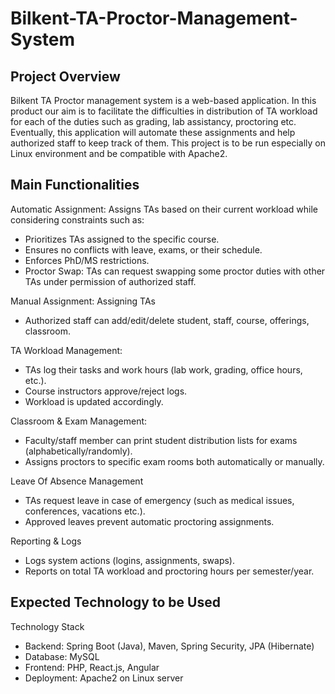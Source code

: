 # Bilkent-TA-Proctor-Management-System

## Project Overview
Bilkent TA Proctor management system is a web-based application. In this product our aim is to facilitate the difficulties in distribution of TA workload for each of the duties such as grading, lab assistancy, proctoring etc. Eventually, this application will automate these assignments and help authorized staff to keep track of them.
This project is to be run especially on Linux environment and be compatible with Apache2. 

## Main Functionalities
Automatic Assignment: Assigns TAs based on their current workload while considering constraints such as:
+  Prioritizes TAs assigned to the specific course. 
+  Ensures no conflicts with leave, exams, or their schedule.
+  Enforces PhD/MS restrictions.
+  Proctor Swap: TAs can request swapping some proctor duties with other TAs under permission of authorized staff.

Manual Assignment: Assigning TAs
+  Authorized staff can add/edit/delete student, staff, course, offerings, classroom.

TA Workload Management:
+  TAs log their tasks and work hours (lab work, grading, office hours, etc.).
+  Course instructors approve/reject logs.
+  Workload is updated accordingly.

Classroom & Exam Management:
+  Faculty/staff member can print student distribution lists for exams (alphabetically/randomly).
+  Assigns proctors to specific exam rooms both automatically or manually.

Leave Of Absence Management
+  TAs request leave in case of emergency (such as medical issues, conferences, vacations etc.).
+  Approved leaves prevent automatic proctoring assignments.

Reporting & Logs
+  Logs system actions (logins, assignments, swaps).
+  Reports on total TA workload and proctoring hours per semester/year.



## Expected Technology to be Used
Technology Stack
+  Backend: Spring Boot (Java), Maven, Spring Security, JPA (Hibernate)
+  Database: MySQL
+  Frontend: PHP, React.js, Angular
+  Deployment: Apache2 on Linux server






